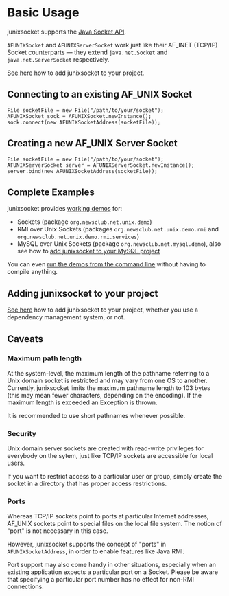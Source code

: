 # Basic Usage

junixsocket supports the [Java Socket API](https://docs.oracle.com/javase/8/docs/api/java/net/Socket.html).

`AFUNIXSocket` and `AFUNIXServerSocket` work just like their AF_INET (TCP/IP) Socket counterparts — they extend `java.net.Socket` and `java.net.ServerSocket` respectively.

[See here](dependency.html) how to add junixsocket to your project.

## Connecting to an existing AF_UNIX Socket

    File socketFile = new File("/path/to/your/socket");
    AFUNIXSocket sock = AFUNIXSocket.newInstance();
    sock.connect(new AFUNIXSocketAddress(socketFile));

## Creating a new AF_UNIX Server Socket

    File socketFile = new File("/path/to/your/socket");
    AFUNIXServerSocket server = AFUNIXServerSocket.newInstance();
    server.bind(new AFUNIXSocketAddress(socketFile));

## Complete Examples

junixsocket provides [working demos](junixsocket-demo/xref/index.html) for:

  * Sockets (package `org.newsclub.net.unix.demo`)
  * RMI over Unix Sockets (packages `org.newsclub.net.unix.demo.rmi` and `org.newsclub.net.unix.demo.rmi.services`)
  * MySQL over Unix Sockets  (package `org.newsclub.net.mysql.demo`), also see how to [add junixsocket to your MySQL project](dependency.html)

You can even [run the demos from the command line](demo.html) without having to compile anything.

## Adding junixsocket to your project

[See here](dependency.html) how to add junixsocket to your project, whether you use a dependency
management system, or not.

## Caveats

### Maximum path length

At the system-level, the maximum length of the pathname referring to a Unix domain socket is restricted and may vary from one OS to another. Currently, junixsocket limits the maximum pathname length to 103 bytes (this may mean fewer characters, depending on the encoding). If the maximum length is exceeded an Exception is thrown.

It is recommended to use short pathnames whenever possible.

### Security

Unix domain server sockets are created with read-write privileges for everybody on the sytem, just like TCP/IP sockets are accessible for local users.

If you want to restrict access to a particular user or group, simply create the socket in a directory that has proper access restrictions.

### Ports

Whereas TCP/IP sockets point to ports at particular Internet addresses, AF_UNIX sockets point to special files on the local file system. The notion of "port" is not necessary in this case.

However, junixsocket supports the concept of "ports" in `AFUNIXSocketAddress`, in order to enable features like Java RMI.

Port support may also come handy in other situations, especially when an existing application expects a particular port on a Socket. Please be aware that specifying a particular port number has no effect for non-RMI connections.
